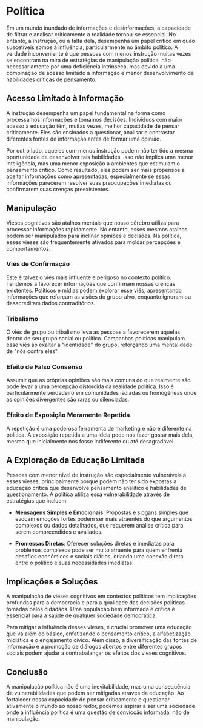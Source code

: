 # Política

Em um mundo inundado de informações e desinformações, a capacidade de filtrar e analisar criticamente a realidade tornou-se essencial. No entanto, a instrução, ou a falta dela, desempenha um papel crítico em quão suscetíveis somos à influência, particularmente no âmbito político. A verdade inconveniente é que pessoas com menos instrução muitas vezes se encontram na mira de estratégias de manipulação política, não necessariamente por uma deficiência intrínseca, mas devido a uma combinação de acesso limitado à informação e menor desenvolvimento de habilidades críticas de pensamento.

## Acesso Limitado à Informação

A instrução desempenha um papel fundamental na forma como processamos informações e tomamos decisões. Indivíduos com maior acesso à educação têm, muitas vezes, melhor capacidade de pensar criticamente. Eles são ensinados a questionar, analisar e contrastar diferentes fontes de informação antes de formar uma opinião.

Por outro lado, aqueles com menos instrução podem não ter tido a mesma oportunidade de desenvolver tais habilidades. Isso não implica uma menor inteligência, mas uma menor exposição a ambientes que estimulam o pensamento crítico. Como resultado, eles podem ser mais propensos a aceitar informações como apresentadas, especialmente se essas informações parecerem resolver suas preocupações imediatas ou confirmarem suas crenças preexistentes.

## Manipulação

Vieses cognitivos são atalhos mentais que nosso cérebro utiliza para processar informações rapidamente. No entanto, esses mesmos atalhos podem ser manipulados para inclinar opiniões e decisões. Na política, esses vieses são frequentemente ativados para moldar percepções e comportamentos.

### Viés de Confirmação

Este é talvez o viés mais influente e perigoso no contexto político. Tendemos a favorecer informações que confirmam nossas crenças existentes. Políticos e mídias podem explorar esse viés, apresentando informações que reforçam as visões do grupo-alvo, enquanto ignoram ou desacreditam dados contraditórios.

### Tribalismo

O viés de grupo ou tribalismo leva as pessoas a favorecerem aquelas dentro de seu grupo social ou político. Campanhas políticas manipulam esse viés ao exaltar a "identidade" do grupo, reforçando uma mentalidade de "nós contra eles".

### Efeito de Falso Consenso

Assumir que as próprias opiniões são mais comuns do que realmente são pode levar a uma percepção distorcida da realidade política. Isso é particularmente verdadeiro em comunidades isoladas ou homogêneas onde as opiniões divergentes são raras ou silenciadas.

### Efeito de Exposição Meramente Repetida

A repetição é uma poderosa ferramenta de marketing e não é diferente na política. A exposição repetida a uma ideia pode nos fazer gostar mais dela, mesmo que inicialmente nos fosse indiferente ou até desagradável.

## A Exploração da Educação Limitada

Pessoas com menor nível de instrução são especialmente vulneráveis a esses vieses, principalmente porque podem não ter sido expostas a educação crítica que desenvolve pensamento analítico e habilidades de questionamento. A política utiliza essa vulnerabilidade através de estratégias que incluem:

- **Mensagens Simples e Emocionais**: Propostas e slogans simples que evocam emoções fortes podem ser mais atraentes do que argumentos complexos ou dados detalhados, que requerem análise crítica para serem compreendidos e avaliados.

- **Promessas Diretas**: Oferecer soluções diretas e imediatas para problemas complexos pode ser muito atraente para quem enfrenta desafios econômicos e sociais diários, criando uma conexão direta entre o político e suas necessidades imediatas.

## Implicações e Soluções

A manipulação de vieses cognitivos em contextos políticos tem implicações profundas para a democracia e para a qualidade das decisões políticas tomadas pelos cidadãos. Uma população bem informada e crítica é essencial para a saúde de qualquer sociedade democrática.

Para mitigar a influência desses vieses, é crucial promover uma educação que vá além do básico, enfatizando o pensamento crítico, a alfabetização midiática e o engajamento cívico. Além disso, a diversificação das fontes de informação e a promoção de diálogos abertos entre diferentes grupos sociais podem ajudar a contrabalançar os efeitos dos vieses cognitivos.

## Conclusão

A manipulação política não é uma inevitabilidade, mas uma consequência de vulnerabilidades que podem ser mitigadas através da educação. Ao fortalecer nossa capacidade de pensar criticamente e questionar ativamente o mundo ao nosso redor, podemos aspirar a ser uma sociedade onde a influência política é uma questão de convicção informada, não de manipulação.

